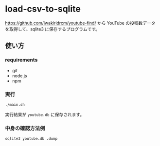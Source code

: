 # load-csv-to-sqlite

https://github.com/iwakiridrcm/youtube-find/ から YouTube の投稿数データを取得して、sqlite3 に保存するプログラムです。

## 使い方

### requirements

- git
- node.js
- npm

### 実行

```bash
./main.sh
```

実行結果が `youtube.db` に保存されます。

### 中身の確認方法例

```bash
sqlite3 youtube.db .dump
```

